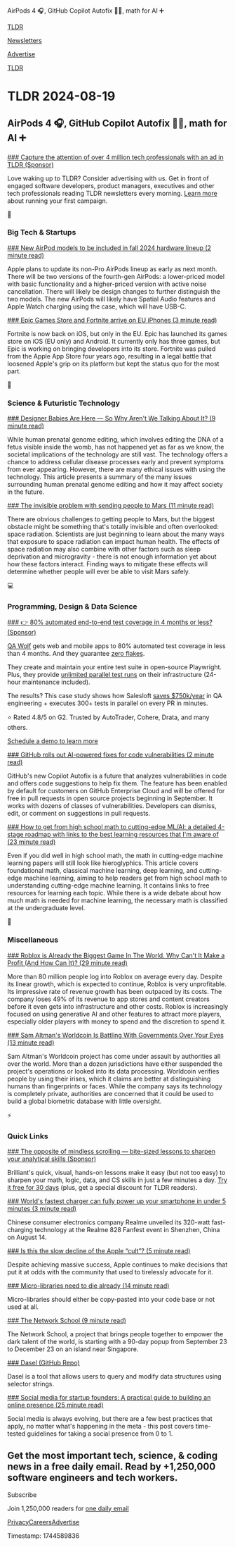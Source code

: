 AirPods 4 🎧, GitHub Copilot Autofix 👨‍💻, math for AI ➕

[TLDR](/)

[Newsletters](/newsletters)

[Advertise](https://advertise.tldr.tech/)

[TLDR](/)

# TLDR 2024-08-19

## AirPods 4 🎧, GitHub Copilot Autofix 👨‍💻, math for AI ➕

### 

[### Capture the attention of over 4 million tech professionals with an ad in TLDR (Sponsor)](https://advertise.tldr.tech/?utm_source=tldr&amp;utm_medium=newsletter&amp;utm_campaign=primary08192024)

Love waking up to TLDR? Consider advertising with us. Get in front of engaged software developers, product managers, executives and other tech professionals reading TLDR newsletters every morning. [Learn more](https://advertise.tldr.tech/?utm_source=tldr&utm_medium=newsletter&utm_campaign=primary08192024) about running your first campaign.

📱

### Big Tech & Startups

[### New AirPod models to be included in fall 2024 hardware lineup (2 minute read)](https://appleinsider.com/articles/24/08/18/new-airpod-models-to-be-included-in-fall-2024-hardware-lineup?utm_source=tldrnewsletter)

Apple plans to update its non-Pro AirPods lineup as early as next month. There will be two versions of the fourth-gen AirPods: a lower-priced model with basic functionality and a higher-priced version with active noise cancellation. There will likely be design changes to further distinguish the two models. The new AirPods will likely have Spatial Audio features and Apple Watch charging using the case, which will have USB-C.

[### Epic Games Store and Fortnite arrive on EU iPhones (3 minute read)](https://arstechnica.com/gadgets/2024/08/epic-games-store-and-fortnite-arrive-on-eu-iphones/?utm_source=tldrnewsletter)

Fortnite is now back on iOS, but only in the EU. Epic has launched its games store on iOS (EU only) and Android. It currently only has three games, but Epic is working on bringing developers into its store. Fortnite was pulled from the Apple App Store four years ago, resulting in a legal battle that loosened Apple's grip on its platform but kept the status quo for the most part.

🚀

### Science & Futuristic Technology

[### Designer Babies Are Here — So Why Aren't We Talking About It? (9 minute read)](https://www.inverse.com/health/designer-babies-are-here-so-why-arent-we-talking-about-it?utm_source=tldrnewsletter)

While human prenatal genome editing, which involves editing the DNA of a fetus visible inside the womb, has not happened yet as far as we know, the societal implications of the technology are still vast. The technology offers a chance to address cellular disease processes early and prevent symptoms from ever appearing. However, there are many ethical issues with using the technology. This article presents a summary of the many issues surrounding human prenatal genome editing and how it may affect society in the future.

[### The invisible problem with sending people to Mars (11 minute read)](https://www.theverge.com/2024/8/16/24221102/mars-colony-space-radiation-cosmic-ray-human-biology?utm_source=tldrnewsletter)

There are obvious challenges to getting people to Mars, but the biggest obstacle might be something that's totally invisible and often overlooked: space radiation. Scientists are just beginning to learn about the many ways that exposure to space radiation can impact human health. The effects of space radiation may also combine with other factors such as sleep deprivation and microgravity - there is not enough information yet about how these factors interact. Finding ways to mitigate these effects will determine whether people will ever be able to visit Mars safely.

💻

### Programming, Design & Data Science

[### 👉 80% automated end-to-end test coverage in 4 months or less? (Sponsor)](https://www.qawolf.com/lp/automated-qa-as-a-service?utm_campaign=TestCoverage19082024&amp;utm_source=tldrwebdev&amp;utm_medium=newsletter)

[QA Wolf](https://www.qawolf.com/lp/automated-qa-as-a-service?utm_campaign=TestCoverage19082024&utm_source=tldrwebdev&utm_medium=newsletter) gets web and mobile apps to 80% automated test coverage in less than 4 months. And they guarantee [zero flakes](https://www.qawolf.com/lp/automated-qa-as-a-service?utm_campaign=TestCoverage19082024&utm_source=tldrwebdev&utm_medium=newsletter).

They create and maintain your entire test suite in open-source Playwright. Plus, they provide [unlimited parallel test runs](https://www.qawolf.com/lp/automated-qa-as-a-service?utm_campaign=TestCoverage19082024&utm_source=tldrwebdev&utm_medium=newsletter) on their infrastructure (24-hour maintenance included).

The results? This case study shows how Salesloft [saves $750k/year](https://www.qawolf.com/case-studies/salesloft?utm_campaign=TestCoverage19082024&utm_source=tldrwebdev&utm_medium=newsletter) in QA engineering + executes 300+ tests in parallel on every PR in minutes.

⭐ Rated 4.8/5 on G2. Trusted by AutoTrader, Cohere, Drata, and many others.

[Schedule a demo to learn more](https://www.qawolf.com/lp/automated-qa-as-a-service?utm_campaign=TestCoverage19082024&utm_source=tldrwebdev&utm_medium=newsletter)

[### GitHub rolls out AI-powered fixes for code vulnerabilities (2 minute read)](https://www.infoworld.com/article/3487305/github-rolls-out-ai-powered-fixes-for-code-vulnerabilities.html?utm_source=tldrnewsletter)

GitHub's new Copilot Autofix is a future that analyzes vulnerabilities in code and offers code suggestions to help fix them. The feature has been enabled by default for customers on GitHub Enterprise Cloud and will be offered for free in pull requests in open source projects beginning in September. It works with dozens of classes of vulnerabilities. Developers can dismiss, edit, or comment on suggestions in pull requests.

[### How to get from high school math to cutting-edge ML/AI: a detailed 4-stage roadmap with links to the best learning resources that I'm aware of (23 minute read)](https://www.justinmath.com/how-to-get-from-high-school-math-to-cutting-edge-ml-ai/?utm_source=tldrnewsletter)

Even if you did well in high school math, the math in cutting-edge machine learning papers will still look like hieroglyphics. This article covers foundational math, classical machine learning, deep learning, and cutting-edge machine learning, aiming to help readers get from high school math to understanding cutting-edge machine learning. It contains links to free resources for learning each topic. While there is a wide debate about how much math is needed for machine learning, the necessary math is classified at the undergraduate level.

🎁

### Miscellaneous

[### Roblox is Already the Biggest Game In The World. Why Can't It Make a Profit (And How Can It)? (29 minute read)](https://www.matthewball.co/all/roblox2024?utm_source=tldrnewsletter)

More than 80 million people log into Roblox on average every day. Despite its linear growth, which is expected to continue, Roblox is very unprofitable. Its impressive rate of revenue growth has been outpaced by its costs. The company loses 49% of its revenue to app stores and content creators before it even gets into infrastructure and other costs. Roblox is increasingly focused on using generative AI and other features to attract more players, especially older players with money to spend and the discretion to spend it.

[### Sam Altman's Worldcoin Is Battling With Governments Over Your Eyes (13 minute read)](https://www.wsj.com/tech/sam-altman-openai-humanness-iris-scanning-4d0e1dab?utm_source=tldrnewsletter)

Sam Altman's Worldcoin project has come under assault by authorities all over the world. More than a dozen jurisdictions have either suspended the project's operations or looked into its data processing. Worldcoin verifies people by using their irises, which it claims are better at distinguishing humans than fingerprints or faces. While the company says its technology is completely private, authorities are concerned that it could be used to build a global biometric database with little oversight.

⚡

### Quick Links

[### The opposite of mindless scrolling — bite-sized lessons to sharpen your analytical skills (Sponsor)](https://brilliant.org/tldrtech/?utm_source=tldrnewsletter)

Brilliant's quick, visual, hands-on lessons make it easy (but not too easy) to sharpen your math, logic, data, and CS skills in just a few minutes a day. [Try it free for 30 days](https://brilliant.org/tldrtech/) (plus, get a special discount for TLDR readers).

[### World's fastest charger can fully power up your smartphone in under 5 minutes (3 minute read)](https://www.livescience.com/technology/engineering/world-s-fastest-smartphone-charger-can-fully-power-up-your-device-in-under-5-minutes?utm_source=tldrnewsletter)

Chinese consumer electronics company Realme unveiled its 320-watt fast-charging technology at the Realme 828 Fanfest event in Shenzhen, China on August 14.

[### Is this the slow decline of the Apple “cult”? (5 minute read)](https://birchtree.me/blog/is-this-the-slow-decline-of-the-apple-cult/?utm_source=tldrnewsletter)

Despite achieving massive success, Apple continues to make decisions that put it at odds with the community that used to tirelessly advocate for it.

[### Micro-libraries need to die already (14 minute read)](https://bvisness.me/microlibraries/?utm_source=tldrnewsletter)

Micro-libraries should either be copy-pasted into your code base or not used at all.

[### The Network School (9 minute read)](https://threadreaderapp.com/thread/1824533037780201580.html?utm_source=tldrnewsletter)

The Network School, a project that brings people together to empower the dark talent of the world, is starting with a 90-day popup from September 23 to December 23 on an island near Singapore.

[### Dasel (GitHub Repo)](https://github.com/TomWright/dasel?utm_source=tldrnewsletter)

Dasel is a tool that allows users to query and modify data structures using selector strings.

[### Social media for startup founders: A practical guide to building an online presence (25 minute read)](https://a16zcrypto.com/posts/article/social-media-for-startups-guide/?utm_source=tldrnewsletter)

Social media is always evolving, but there are a few best practices that apply, no matter what's happening in the meta - this post covers time-tested guidelines for taking a social presence from 0 to 1.

## Get the most important tech, science, & coding news in a free daily email. Read by +1,250,000 software engineers and tech workers.

Subscribe

Join 1,250,000 readers for [one daily email](/api/latest/tech)

[Privacy](/privacy)[Careers](https://jobs.ashbyhq.com/tldr.tech)[Advertise](/tech/advertise)

Timestamp: 1744589836